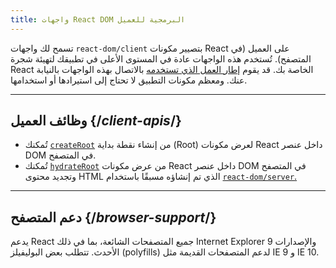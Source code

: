 ```yaml
---
title: واجهات React DOM البرمجية للعميل
---
```


<Intro>

تسمح لك واجهات `react-dom/client` بتصيير مكونات React على العميل (في المتصفح). تُستخدم هذه الواجهات عادة في المستوى الأعلى في تطبيقك لتهيئة شجرة React الخاصة بك. قد يقوم [إطار العمل الذي تستخدمه](/learn/start-a-new-react-project#production-grade-react-frameworks) بالاتصال بهذه الواجهات بالنيابة عنك. ومعظم مكونات التطبيق لا تحتاج إلى استيرادها أو استخدامها.

</Intro>

---

## وظائف العميل {/*client-apis*/}

* تُمكنك [`createRoot`](/reference/react-dom/client/createRoot) من إنشاء نقطة بداية (Root) لعرض مكونات React داخل عنصر DOM في المتصفح.
* تُمكنك [`hydrateRoot`](/reference/react-dom/client/hydrateRoot) من عرض مكونات React داخل عنصر DOM في المتصفح وتجديد محتوى HTML الذي تم إنشاؤه مسبقًا باستخدام [`react-dom/server`.](/reference/react-dom/server)

---

## دعم المتصفح {/*browser-support*/}

يدعم React جميع المتصفحات الشائعة، بما في ذلك Internet Explorer 9 والإصدارات الأحدث. تتطلب بعض البوليفيلز (polyfills) لدعم المتصفحات القديمة مثل IE 9 و IE 10.